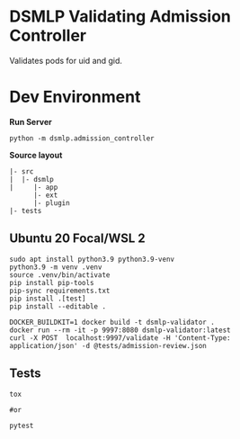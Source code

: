 # DSMLP Validating Admission Controller

Validates pods for uid and gid.

# Dev Environment

**Run Server**

```
python -m dsmlp.admission_controller
```

**Source layout**

```
|- src
|  |- dsmlp
|     |- app
      |- ext
      |- plugin
|- tests
```

## Ubuntu 20 Focal/WSL 2

```
sudo apt install python3.9 python3.9-venv
python3.9 -m venv .venv
source .venv/bin/activate
pip install pip-tools
pip-sync requirements.txt
pip install .[test]
pip install --editable .
```

```
DOCKER_BUILDKIT=1 docker build -t dsmlp-validator .
docker run --rm -it -p 9997:8080 dsmlp-validator:latest
curl -X POST  localhost:9997/validate -H 'Content-Type: application/json' -d @tests/admission-review.json
```
## Tests

```
tox

#or

pytest
```
